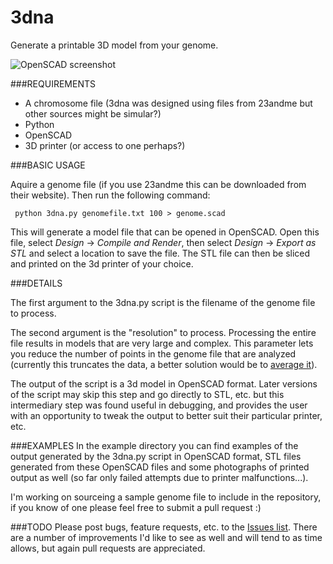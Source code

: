 3dna
====

Generate a printable 3D model from your genome.

![OpenSCAD screenshot](http://www.gullicksonlaboratories.com/wp-content/uploads/2013/07/Screen-Shot-2013-07-14-at-10.39.19-AM.png)


###REQUIREMENTS

*  A chromosome file (3dna was designed using files from 23andme but other sources might be simular?)
*  Python
*  OpenSCAD
*  3D printer (or access to one perhaps?)

###BASIC USAGE

Aquire a genome file (if you use 23andme this can be downloaded from their website).  Then run the following command:

     python 3dna.py genomefile.txt 100 > genome.scad

This will generate a model file that can be opened in OpenSCAD.  Open this file, select *Design* -> *Compile and Render*, then select *Design* -> *Export as STL* and select a location to save the file.  The STL file can then be sliced and printed on the 3d printer of your choice.

###DETAILS

The first argument to the 3dna.py script is the filename of the genome file to process.  

The second argument is the "resolution" to process.  Processing the entire file results in models that are very large and complex.  This parameter lets you reduce the number of points in the genome file that are analyzed (currently this truncates the data, a better solution would be to [average it](https://github.com/jjg/3dna/issues/1)).

The output of the script is a 3d model in OpenSCAD format.  Later versions of the script may skip this step and go directly to STL, etc. but this intermediary step was found useful in debugging, and provides the user with an opportunity to tweak the output to better suit their particular printer, etc.

###EXAMPLES
In the example directory you can find examples of the output generated by the 3dna.py script in OpenSCAD format, STL files generated from these OpenSCAD files and some photographs of printed output as well (so far only failed attempts due to printer malfunctions...).

I'm working on sourceing a sample genome file to include in the repository, if you know of one please feel free to submit a pull request :)

###TODO
Please post bugs, feature requests, etc. to the [Issues list](https://github.com/jjg/3dna/issues).  There are a number of improvements I'd like to see as well and will tend to as time allows, but again pull requests are appreciated.


